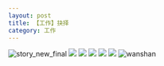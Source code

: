 ```yaml
---
layout: post
title: 【工作】抉择
category: 工作
---
```

![story_new_final](http://rab41f8zg.hd-bkt.clouddn.com/img/story_new_final_0322.png)
![](http://rab41f8zg.hd-bkt.clouddn.com/img/job-0316-2.png)
![](http://rab41f8zg.hd-bkt.clouddn.com/img/job-0316-3.png)
![](http://rab41f8zg.hd-bkt.clouddn.com/img/job-0316-4.png)
![](http://rab41f8zg.hd-bkt.clouddn.com/img/job-0316-1.png)
![](http://rab41f8zg.hd-bkt.clouddn.com/img/devops-0316-1.png)
![wanshan](http://rab41f8zg.hd-bkt.clouddn.com/img/wanshan.png)

  




